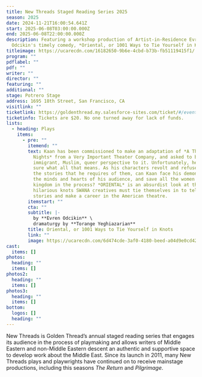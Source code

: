 ```yaml
---
title: New Threads Staged Reading Series 2025
season: 2025
date: 2024-11-21T16:00:54.641Z
start: 2025-06-08T03:00:00.000Z
end: 2025-06-08T22:00:00.000Z
description: F﻿eaturing a workshop production of Artist-in-Residence Evren
  Odcikin's timely comedy, *Oriental, or 1001 Ways to Tie Yourself in Knots*
titleimage: https://ucarecdn.com/16182650-9b6e-4cbd-b73b-fb51119415f1/
program: ""
pdflabel: ""
pdf: ""
writer: ""
director: ""
featuring: ""
additional: ""
stage: Potrero Stage
address: 1695 18th Street, San Francisco, CA
visitlink: ""
ticketlink: https://goldenthread.my.salesforce-sites.com/ticket/#/events/a0SRh000006rgSHMAY
ticketinfo: Tickets are $20. No one turned away for lack of funds.
lists:
  - heading: Plays
    items:
      - pre: ""
        itemend: ""
        text: Kaan has been commissioned to make an adaptation of *A Thousand and One
          Nights* from a Very Important Theater Company, and asked to bring his
          immigrant, Muslim, queer perspective to it. Unfortunately, he is not
          sure what all that means. As his characters revolt and refuse to tell
          the stories that he requires of them, can Kaan face his demons, change
          the minds and hearts of his audience, and save all the women of the
          kingdom in the process? *ORIENTAL* is an absurdist look at the
          hilarious knots SWANA creatives must tie themselves in to tell their
          stories and make a career in the American theatre.
        itemstart: ""
        cta: ""
        subtitle: |-
          by **Evren Odcikin** \
          dramaturgy by **Torange Yeghiazarian**
        title: Oriental, or 1001 Ways to Tie Yourself in Knots
        link: ""
        image: https://ucarecdn.com/6d474cde-3af0-4180-beed-a04d9e0cd426/
cast:
  items: []
photos:
  heading: ""
  items: []
photos2:
  heading: ""
  items: []
photos3:
  heading: ""
  items: []
bottom:
  logos: []
  heading: ""
---
```

New Threads is Golden Thread’s annual staged reading series that engages its audience in the process of playmaking and allows writers of Middle Eastern and non-Middle Eastern descent an authentic and supportive space to develop work about the Middle East. Since its launch in 2011, many New Threads plays and playwrights have continued on to receive mainstage productions, including this seasons *The Return* and *Pilgrimage*.